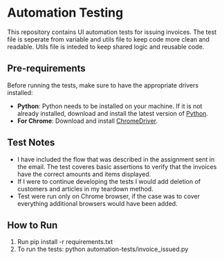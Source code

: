 # Automation Testing

This repository contains UI automation tests for issuing invoices. The test file is seperate from variable and utils file to keep code more clean and readable. Utils file is inteded to keep shared logic and reusable code.

## Pre-requirements

Before running the tests, make sure to have the appropriate drivers installed:

- **Python**: Python needs to be installed on your machine. If it is not already installed, download and install the latest version of [Python](https://www.python.org/downloads/).
- **For Chrome**: Download and install [ChromeDriver](https://googlechromelabs.github.io/chrome-for-testing/known-good-versions-with-downloads.json).

## Test Notes
- I have included the flow that was described in the assignment sent in the email. The test coveres basic assertions to verify that the invoices have the correct amounts and items displayed.
- If I were to continue developing the tests I would add deletion of customers and articles in my teardown method.
- Test were run only on Chrome browser, if the case was to cover everything additional browsers would have been added.

## How to Run

1. Run pip install -r requirements.txt
3. To run the tests: python automation-tests/invoice_issued.py 




